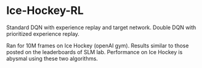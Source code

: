 # Ice-Hockey-RL

Standard DQN with experience replay and target network.
Double DQN with prioritized experience replay.

Ran for 10M frames on Ice Hockey (openAI gym).
Results similar to those posted on the leaderboards of SLM lab. 
Performance on Ice Hockey is abysmal using these two algorithms.